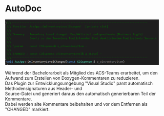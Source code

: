 # AutoDoc
<img src="AutoDoc_Kommentar.png" alt="AutoDoc-Kommentar">

Während der Bachelorarbeit als Mitglied des ACS-Teams erarbeitet, um den Aufwand zum Erstellen von Doxygen-Kommentaren zu reduzieren.  
Das Plugin zur Entwicklungsumgebung "Visual Studio" parst automatisch Methodensignaturen aus Header- und  
Source-Datei und generiert daraus den automatisch generierbaren Teil der Kommentare.  
Dabei werden alte Kommentare beibehalten und vor dem Entfernen als "CHANGED" markiert.
